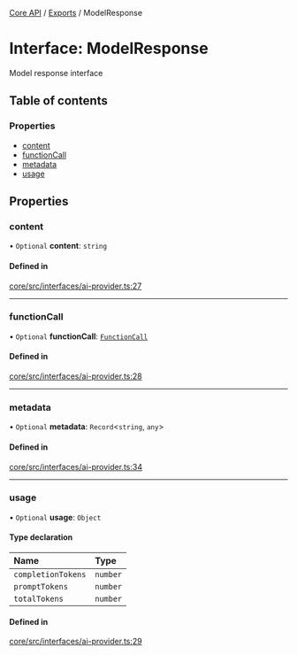 <!-- 
 ⚠️  AUTO-GENERATED FILE - DO NOT EDIT MANUALLY
 This file is automatically generated by scripts/docs-generator.js
 To make changes, edit the source TypeScript files or update the generator script
-->

[Core API](../../) / [Exports](../modules) / ModelResponse

# Interface: ModelResponse

Model response interface

## Table of contents

### Properties

- [content](ModelResponse#content)
- [functionCall](ModelResponse#functioncall)
- [metadata](ModelResponse#metadata)
- [usage](ModelResponse#usage)

## Properties

### content

• `Optional` **content**: `string`

#### Defined in

[core/src/interfaces/ai-provider.ts:27](https://github.com/woojubb/robota/blob/e69ce1ca400ca7c668b510fd1c73d0c3c98d531f/packages/core/src/interfaces/ai-provider.ts#L27)

___

### functionCall

• `Optional` **functionCall**: [`FunctionCall`](FunctionCall)

#### Defined in

[core/src/interfaces/ai-provider.ts:28](https://github.com/woojubb/robota/blob/e69ce1ca400ca7c668b510fd1c73d0c3c98d531f/packages/core/src/interfaces/ai-provider.ts#L28)

___

### metadata

• `Optional` **metadata**: `Record`\<`string`, `any`\>

#### Defined in

[core/src/interfaces/ai-provider.ts:34](https://github.com/woojubb/robota/blob/e69ce1ca400ca7c668b510fd1c73d0c3c98d531f/packages/core/src/interfaces/ai-provider.ts#L34)

___

### usage

• `Optional` **usage**: `Object`

#### Type declaration

| Name | Type |
| :------ | :------ |
| `completionTokens` | `number` |
| `promptTokens` | `number` |
| `totalTokens` | `number` |

#### Defined in

[core/src/interfaces/ai-provider.ts:29](https://github.com/woojubb/robota/blob/e69ce1ca400ca7c668b510fd1c73d0c3c98d531f/packages/core/src/interfaces/ai-provider.ts#L29)
